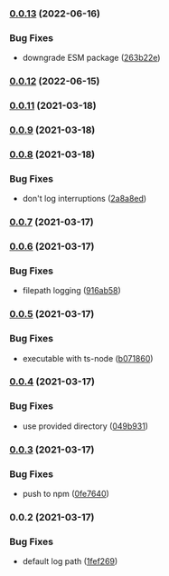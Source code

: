

### [0.0.13](https://github.com/yourheights/contentful-migrator/compare/0.0.12...0.0.13) (2022-06-16)


### Bug Fixes

* downgrade ESM package ([263b22e](https://github.com/yourheights/contentful-migrator/commit/263b22e3562b8f8b421d916263d070d8d4d5b9bc))

### [0.0.12](https://github.com/yourheights/contentful-migrator/compare/0.0.11...0.0.12) (2022-06-15)

### [0.0.11](https://github.com/yourheights/contentful-migrator/compare/0.0.9...0.0.11) (2021-03-18)

### [0.0.9](https://github.com/yourheights/contentful-migrator/compare/0.0.8...0.0.9) (2021-03-18)

### [0.0.8](https://github.com/yourheights/contentful-migrator/compare/0.0.7...0.0.8) (2021-03-18)


### Bug Fixes

* don't log interruptions ([2a8a8ed](https://github.com/yourheights/contentful-migrator/commit/2a8a8ed962fa999525361562c0a4ad5dd979c173))

### [0.0.7](https://github.com/yourheights/contentful-migrator/compare/0.0.6...0.0.7) (2021-03-17)

### [0.0.6](https://github.com/yourheights/contentful-migrator/compare/0.0.5...0.0.6) (2021-03-17)


### Bug Fixes

* filepath logging ([916ab58](https://github.com/yourheights/contentful-migrator/commit/916ab584f4644f4559b866dc8943673c254a4d55))

### [0.0.5](https://github.com/yourheights/contentful-migrator/compare/0.0.4...0.0.5) (2021-03-17)


### Bug Fixes

* executable with ts-node ([b071860](https://github.com/yourheights/contentful-migrator/commit/b071860e756a3418730f444c62105e560a4fb1f3))

### [0.0.4](https://github.com/yourheights/contentful-migrator/compare/0.0.3...0.0.4) (2021-03-17)


### Bug Fixes

* use provided directory ([049b931](https://github.com/yourheights/contentful-migrator/commit/049b931bfffdae347144e41c780ea3ecd34d54ff))

### [0.0.3](https://github.com/yourheights/contentful-migrator/compare/0.0.2...0.0.3) (2021-03-17)


### Bug Fixes

* push to npm ([0fe7640](https://github.com/yourheights/contentful-migrator/commit/0fe7640eb4f2e686864e2947079bc859ded4a507))

### 0.0.2 (2021-03-17)


### Bug Fixes

* default log path ([1fef269](https://github.com/yourheights/contentful-migrator/commit/1fef26933bb2f55903e90e614f80076735b0414d))